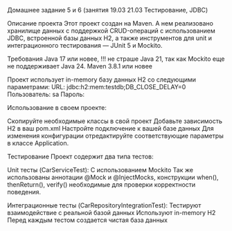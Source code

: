 Домашнее задание 5 и 6 (занятия 19.03 21.03 Тестирование, JDBC)

Описание проекта
Этот проект создан на Maven. А нем реализовано хранилище данных с поддержкой CRUD-операций с использованием JDBC,
встроенной базы данных H2, а также инструментов для unit  и интеграционного тестирования — JUnit 5 и Mockito. 

Требования
Java 17 или новее, !!! не страше Java 21, так как Mockito еще не поддерживает Java 24.
Maven 3.8.1 или новее

Проект использует in-memory базу данных H2 со следующими параметрами:
URL: jdbc:h2:mem:testdb;DB_CLOSE_DELAY=0
Пользователь: sa
Пароль:

Использование в своем проекте:

Скопируйте необходимые классы в свой проект
Добавьте зависимость H2 в ваш pom.xml
Настройте подключение к вашей базе данных
Для изменения конфигурации отредактируйте соответствующие параметры в классе Application.

Тестирование
Проект содержит два типа тестов:

Unit тесты (CarServiceTest):
C использованием Mockito
Так же использованы аннотации @Mock и @InjectMocks, конструкции when(),
thenReturn(), verify() необходимые для проверки корректности поведения.

Интеграционные тесты (CarRepositoryIntegrationTest):
Тестируют взаимодействие с реальной базой данных
Используют in-memory H2
Перед каждым тестом создается чистая база данных

